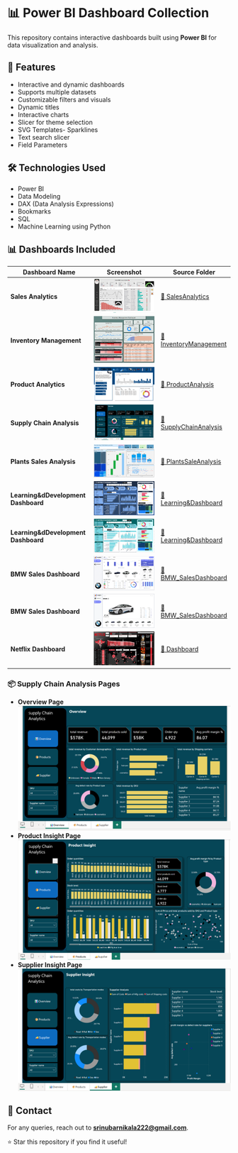# 📊 Power BI Dashboard Collection

This repository contains interactive dashboards built using **Power BI** for data visualization and analysis.

## 🔹 Features
- Interactive and dynamic dashboards  
- Supports multiple datasets  
- Customizable filters and visuals
- Dynamic titles
- Interactive charts
- Slicer for theme selection
- SVG Templates- Sparklines
- Text search slicer
- Field Parameters

## 🛠 Technologies Used
- Power BI  
- Data Modeling  
- DAX (Data Analysis Expressions)
- Bookmarks   
- SQL  
- Machine Learning using Python  

## 📊 Dashboards Included

| Dashboard Name         | Screenshot | Source Folder |
|------------------------|------------|---------------|
| **Sales Analytics** | ![Sales Analytics](SalesAnalysis/SalesAnalytics.png) | [📂 SalesAnalytics](./SalesAnalysis/) |
| **Inventory Management** | ![Inventory Management](InventoryManagement/InventoryManagementScreenShot.png) | [📂 InventoryManagement](./InventoryManagement/) |
| **Product Analytics** | ![Product Analytics](ProductAnalysis/ProductAnalytics.png) | [📂 ProductAnalysis](./ProductAnalysis/) |
| **Supply Chain Analysis** | ![Supply Chain Overview](SupplyChainAnalysis/OverViewPage.png) | [📂 SupplyChainAnalysis](./SupplyChainAnalysis/) |
| **Plants Sales Analysis** | ![Dashboard Overview](PlantsSaleAnalysis/PlantsSaleAnalysis.png) | [📂 PlantsSaleAnalysis](./PlantsSaleAnalysis\/) |
| **Learning&dDevelopment Dashboard** | ![Dashboard Overview with theme1](Learning&DevelopmentDashboard/BlueTheme.png) | [📂 Learning&Dashboard](./Learning&DevelopmentDashboard/) |
| **Learning&dDevelopment Dashboard** | ![Dashboard Overview with theme2](Learning&DevelopmentDashboard/TealTheme.png) | [📂 Learning&Dashboard](./Learning&DevelopmentDashboard/) |
| **BMW Sales Dashboard** | ![Dashboard Overview ](BMW_Sales/main_page.png) | [📂 BMW_SalesDashboard](./BMW_Sales/) |
| **BMW Sales Dashboard** | ![Dashboard Overview ](BMW_Sales/model_page.png) | [📂 BMW_SalesDashboard](./BMW_Sales/) |
| **Netflix Dashboard** | ![Dashboard Overview ](NetflixDashboard/image.png) | [📂 Dashboard](./NetflixDashboard/) |


### 📦 **Supply Chain Analysis Pages**
- **Overview Page**  
  ![Overview](SupplyChainAnalysis/OverViewPage.png)  
- **Product Insight Page**  
  ![Product Insight](SupplyChainAnalysis/ProductInsightPage.png)  
- **Supplier Insight Page**  
  ![Supplier Insight](SupplyChainAnalysis/supplierInsightPage.png)  

## 📧 Contact
For any queries, reach out to **srinubarnikala222@gmail.com**.

⭐ Star this repository if you find it useful!
